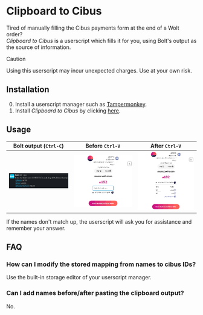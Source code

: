 # Clipboard to Cibus

Tired of manually filling the Cibus payments form at the end of a Wolt order?  
_Clipboard to Cibus_ is a userscript which fills it for you, using Bolt's output as the source of information.

> [!CAUTION]
> Using this userscript may incur unexpected charges. Use at your own risk.

## Installation

0. Install a userscript manager such as [Tampermonkey](https://www.tampermonkey.net/).
1. Install _Clipboard to Cibus_ by clicking [here](https://github.com/ramikg/clipboard-to-cibus/raw/main/clipboard-to-cibus.user.js).

## Usage

| Bolt output (`Ctrl-C`)                    | Before `Ctrl-V`                              | After `Ctrl-V`                             |
|-------------------------------------------|----------------------------------------------|--------------------------------------------|
| ![Bolt output](resources/bolt_output.png) | ![Before Ctrl-V](resources/before_paste.png) | ![After Ctrl-V](resources/after_paste.png) |

If the names don't match up, the userscript will ask you for assistance and remember your answer.

## FAQ

### How can I modify the stored mapping from names to cibus IDs?

Use the built-in storage editor of your userscript manager.

### Can I add names before/after pasting the clipboard output?

No.
